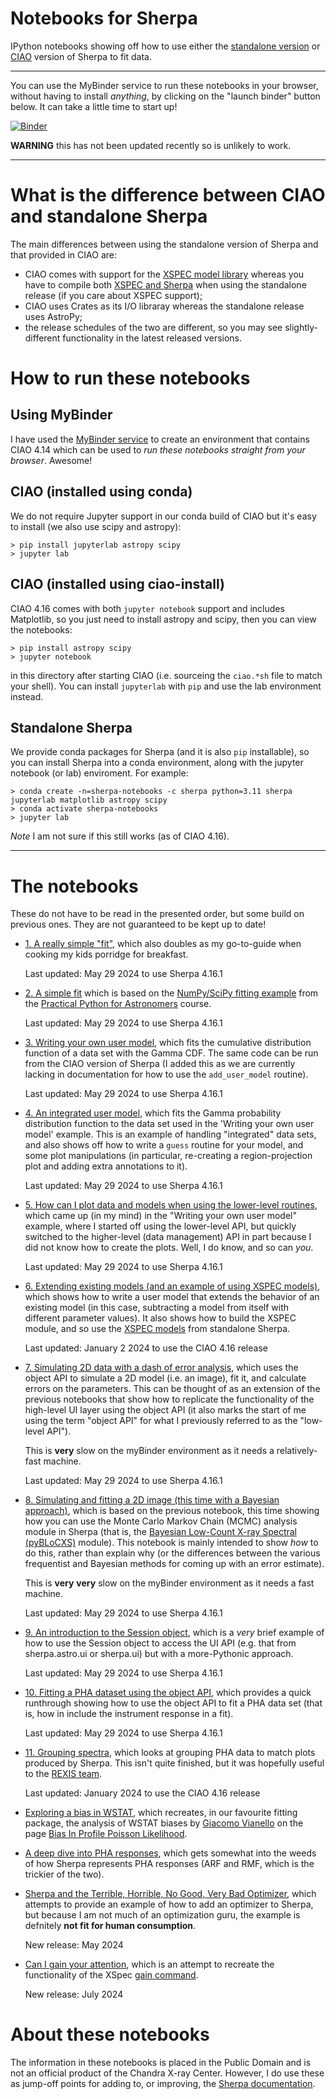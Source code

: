# Notebooks for Sherpa

IPython notebooks showing off how to use either the
[standalone version](https://sherpa.readthedocs.io/en/)
or [CIAO](http://cxc.harvard.edu/sherpa/)
version of Sherpa to fit data.

---

You can use the MyBinder service to run these notebooks in your
browser, without having to install *anything*, by clicking on the
"launch binder" button below. It can take a little time to start up!

[![Binder](https://mybinder.org/badge_logo.svg)](https://mybinder.org/v2/gh/DougBurke/sherpa-standalone-notebooks/main)

**WARNING** this has not been updated recently so is unlikely to work.

---

# What is the difference between CIAO and standalone Sherpa

The main differences between using the standalone version of
Sherpa and that provided in CIAO are:

- CIAO comes with support for the [XSPEC model library](https://heasarc.nasa.gov/xanadu/xspec/manual/node308.html) whereas you have to compile both
[XSPEC and Sherpa](https://sherpa.readthedocs.io/en/latest/install.html#xspec)
when using the standalone release (if you care about XSPEC support);
- CIAO uses Crates as its I/O libraray whereas the standalone release uses
AstroPy;
- the release schedules of the two are different, so you may see slightly-different functionality in the latest released versions.

# How to run these notebooks

## Using MyBinder

I have used the [MyBinder service](https://mybinder.org/) to create an
environment that contains CIAO 4.14 which can be used to *run these notebooks
straight from your browser*. Awesome!

## CIAO (installed using conda)

We do not require Jupyter support in our conda build of CIAO but it's easy
to install (we also use scipy and astropy):

    > pip install jupyterlab astropy scipy
    > jupyter lab

## CIAO (installed using ciao-install)

CIAO 4.16 comes with both `jupyter notebook` support and includes Matplotlib,
so you just need to install astropy and scipy, then you can view the
notebooks:

    > pip install astropy scipy
    > jupyter notebook

in this directory after starting CIAO (i.e. sourceing the `ciao.*sh` file
to match your shell). You can install `jupyterlab` with `pip` and use the
lab environment instead.

## Standalone Sherpa

We provide conda packages for Sherpa (and it is also `pip` installable),
so you can install Sherpa into a conda environment, along with the jupyter
notebook (or lab) enviroment. For example:

    > conda create -n=sherpa-notebooks -c sherpa python=3.11 sherpa jupyterlab matplotlib astropy scipy
    > conda activate sherpa-notebooks
    > jupyter lab

*Note* I am not sure if this still works (as of CIAO 4.16).

---

# The notebooks

These do not have to be read in the presented order, but some build
on previous ones. They are not guaranteed to be kept up to date!

 - [1. A really simple "fit"](http://nbviewer.ipython.org/github/DougBurke/sherpa-standalone-notebooks/blob/main/1%20really%20simple%20fit.ipynb),
   which also doubles as my go-to-guide when cooking my kids porridge
   for breakfast.

   Last updated: May 29 2024 to use Sherpa 4.16.1
 
 - [2. A simple fit](http://nbviewer.ipython.org/github/DougBurke/sherpa-standalone-notebooks/blob/main/2%20simple%20sherpa%20fit.ipynb) which is based on
   the [NumPy/SciPy fitting example](http://python4astronomers.github.io/core/numpy_scipy.html)
   from the 
   [Practical Python for Astronomers](http://python4astronomers.github.io/index.html)
   course.

   Last updated: May 29 2024 to use Sherpa 4.16.1
   
 - [3. Writing your own user model](http://nbviewer.ipython.org/github/DougBurke/sherpa-standalone-notebooks/blob/main/3%20user%20model.ipynb),
   which fits the cumulative distribution function of a data set
   with the Gamma CDF. The same code can be run from the CIAO version
   of Sherpa (I added this as we are currently lacking in documentation
   for how to use the `add_user_model` routine).

   Last updated: May 29 2024 to use Sherpa 4.16.1

 - [4. An integrated user model](http://nbviewer.ipython.org/github/DougBurke/sherpa-standalone-notebooks/blob/main/4%20an%20integrated%20user%20model.ipynb),
   which fits the Gamma probability distribution function to the data
   set used in the 'Writing your own user model' example. This is
   an example of handling "integrated" data sets, and also shows off
   how to write a `guess` routine for your model, and some plot
   manipulations (in particular, re-creating a region-projection plot
   and adding extra annotations to it).

   Last updated: May 29 2024 to use Sherpa 4.16.1

 - [5. How can I plot data and models when using the lower-level routines](http://nbviewer.ipython.org/github/DougBurke/sherpa-standalone-notebooks/blob/main/5%20plotting%20using%20the%20lower-level%20routines.ipynb),
   which came up (in my mind) in the "Writing your own user model"
   example, where I started off using the lower-level API, but quickly
   switched to the higher-level (data management) API in part because
   I did not know how to create the plots. Well, I do know, and so
   can *you*.

   Last updated: May 29 2024 to use Sherpa 4.16.1

 - [6. Extending existing models (and an example of using XSPEC models)](http://nbviewer.ipython.org/github/DougBurke/sherpa-standalone-notebooks/blob/main/6%20extending%20existing%20models%20%28and%20XSPEC%29.ipynb),
   which shows how to write a user model that extends the behavior of
   an existing model (in this case, subtracting a model from itself with
   different parameter values). It also shows how to build the XSPEC module,
   and so use the
   [XSPEC models](https://heasarc.gsfc.nasa.gov/xanadu/xspec/manual/Models.html)
   from standalone Sherpa.

   Last updated: January 2 2024 to use the CIAO 4.16 release

 - [7. Simulating 2D data with a dash of error analysis](http://nbviewer.ipython.org/github/DougBurke/sherpa-standalone-notebooks/blob/main/7%20simulating%20a%202D%20image%20and%20a%20bit%20of%20error%20analysis.ipynb),
   which uses the object API to simulate a 2D model (i.e. an image),
   fit it, and calculate errors on the parameters. This can be thought of
   as an extension of the previous notebooks that show how to replicate
   the functionality of the high-level UI layer using the object API
   (it also marks the start of me using the term "object API" for what I
   previously referred to as the "low-level API").

   This is **very** slow on the myBinder environment as it needs a
   relatively-fast machine.

   Last updated: May 29 2024 to use Sherpa 4.16.1

 - [8. Simulating and fitting a 2D image (this time with a Bayesian approach)](http://nbviewer.ipython.org/github/DougBurke/sherpa-standalone-notebooks/blob/main/8%20simulating%20and%20fitting%20a%202D%20image%20%28this%20time%20with%20a%20Bayesian%20approach%29.ipynb),
   which is based on the previous notebook, this time showing how
   you can use the Monte Carlo Markov Chain (MCMC) analysis module
   in Sherpa (that is, the
   [Bayesian Low-Count X-ray Spectral (pyBLoCXS)](http://hea-www.harvard.edu/astrostat/pyblocxs/)
   module). This notebook is mainly intended to show *how* to do this,
   rather than explain why (or the differences between the various
   frequentist and Bayesian methods for coming up with an error estimate).

   This is **very** **very** slow on the myBinder environment as it needs a
   fast machine.

   Last updated: May 29 2024 to use Sherpa 4.16.1

 - [9. An introduction to the Session object](http://nbviewer.ipython.org/github/DougBurke/sherpa-standalone-notebooks/blob/main/9%20an%20introduction%20to%20the%20Session%20object.ipynb),
   which is a *very* brief example of how to use the Session object
   to access the UI API (e.g. that from sherpa.astro.ui or sherpa.ui)
   but with a more-Pythonic approach.

   Last updated: May 29 2024 to use Sherpa 4.16.1
 
 - [10. Fitting a PHA dataset using the object API](http://nbviewer.ipython.org/github/DougBurke/sherpa-standalone-notebooks/blob/main/10%20Fitting%20a%20PHA%20dataset%20using%20the%20object%20API.ipynb),
   which provides a quick runthrough showing how to use the object
   API to fit a PHA data set (that is, how in include the instrument
   response in a fit).

   Last updated: May 29 2024 to use Sherpa 4.16.1

 - [11. Grouping spectra](https://nbviewer.jupyter.org/github/DougBurke/sherpa-standalone-notebooks/blob/main/11%20grouping-spectra.ipynb), which looks
   at grouping PHA data to match plots produced by Sherpa. This isn't
   quite finished, but it was hopefully useful to the [REXIS team](https://hea-www.harvard.edu/REXIS/class.html).

   Last updated: January 2024 to use the CIAO 4.16 release

 - [Exploring a bias in WSTAT](https://nbviewer.jupyter.org/github/DougBurke/sherpa-standalone-notebooks/blob/main/Exploring%20a%20bias%20in%20WSTAT.ipynb),
   which recreates, in our favourite fitting package, the analysis of WSTAT biases by [Giacomo Vianello](https://giacomov.github.io/)
   on the page [Bias In Profile Poisson Likelihood](https://giacomov.github.io/Bias-in-profile-poisson-likelihood/).

 - [A deep dive into PHA responses](https://nbviewer.jupyter.org/github/DougBurke/sherpa-standalone-notebooks/blob/main/A%20deep%20dive%20into%20responses.ipynb),
   which gets somewhat into the weeds of how Sherpa represents PHA
   responses (ARF and RMF, which is the trickier of the two).

 - [Sherpa and the Terrible, Horrible, No Good, Very Bad Optimizer](https://nbviewer.jupyter.org/github/DougBurke/sherpa-standalone-notebooks/blob/main/Optimization%20Example.ipynb),
   which attempts to provide an example of how to add an optimizer to Sherpa,
   but because I am not much of an optimization guru, the example is
   defnitely **not fit for human consumption**.

   New release: May 2024

 - [Can I gain your attention](https://nbviewer.jupyter.org/github/DougBurke/sherpa-standalone-notebooks/blob/main/Can%20I%20gain%20your%20attention.ipynb),
   which is an attempt to recreate the functionality of the XSpec [gain command](https://heasarc.gsfc.nasa.gov/xanadu/xspec/manual/XSgain.html).

   New release: July 2024

# About these notebooks

The information in these notebooks is placed in the Public Domain and
is not an official product of the Chandra X-ray Center. However, I do
use these as jump-off points for adding to, or improving, the [Sherpa
documentation](https://sherpa.readthedocs.io/en/latest/).

